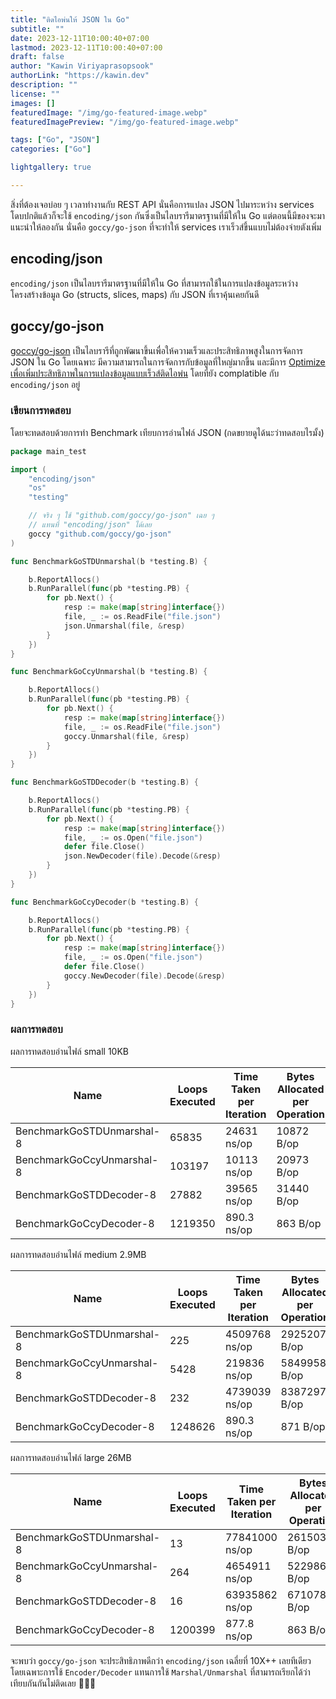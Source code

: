 ```yaml
---
title: "ติดไอพ่นให้ JSON ใน Go"
subtitle: ""
date: 2023-12-11T10:00:40+07:00
lastmod: 2023-12-11T10:00:40+07:00
draft: false
author: "Kawin Viriyaprasopsook"
authorLink: "https://kawin.dev"
description: ""
license: ""
images: []
featuredImage: "/img/go-featured-image.webp"
featuredImagePreview: "/img/go-featured-image.webp"

tags: ["Go", "JSON"]
categories: ["Go"]

lightgallery: true

---
```


สิ่งที่ต้องเจอบ่อย ๆ เวลาทำงานกับ REST API นั่นคือการแปลง JSON ไปมาระหว่าง services โดบปกติแล้วก็จะใช้ `encoding/json` กันซึ่งเป็นไลบรารีมาตรฐานที่มีให้ใน Go แต่ตอนนี้มีของจะมาแนะนำให้ลองกัน นั่นคือ `goccy/go-json` ที่จะทำให้ services เราเร็วส์ขึ้นแบบไม่ต้องจ่ายตังเพิ่ม

<!--more-->

## encoding/json
`encoding/json` เป็นไลบรารีมาตรฐานที่มีให้ใน Go ที่สามารถใช้ในการแปลงข้อมูลระหว่างโครงสร้างข้อมูล Go (structs, slices, maps) กับ JSON ที่เราคุ้นเคยกันดี

## goccy/go-json
[goccy/go-json](https://github.com/goccy/go-json) เป็นไลบรารีที่ถูกพัฒนาขึ้นเพื่อให้ความเร็วและประสิทธิภาพสูงในการจัดการ JSON ใน Go โดยเฉพาะ มีความสามารถในการจัดการกับข้อมูลที่ใหญ่มากขึ้น และมีการ [Optimize เพื่อเพิ่มประสิทธิภาพในการแปลงข้อมูลแบบเร็วส์ติดไอพ่น](https://github.com/goccy/go-json#how-it-works) โดยที่ยัง complatible กับ `encoding/json` อยู่

### เขียนการทดสอบ
โดยจะทดสอบด้วยการทำ Benchmark เทียบการอ่านไฟล์ JSON (กดขยายดูได้นะว่าทดสอบไรมั้ง)
```go
package main_test

import (
	"encoding/json"
	"os"
	"testing"

	// จริง ๆ ใช้ "github.com/goccy/go-json" เฉย ๆ
	// แทนที่ "encoding/json" ได้เลย
	goccy "github.com/goccy/go-json"
)

func BenchmarkGoSTDUnmarshal(b *testing.B) {

	b.ReportAllocs()
	b.RunParallel(func(pb *testing.PB) {
		for pb.Next() {
			resp := make(map[string]interface{})
			file, _ := os.ReadFile("file.json")
			json.Unmarshal(file, &resp)
		}
	})
}

func BenchmarkGoCcyUnmarshal(b *testing.B) {

	b.ReportAllocs()
	b.RunParallel(func(pb *testing.PB) {
		for pb.Next() {
			resp := make(map[string]interface{})
			file, _ := os.ReadFile("file.json")
			goccy.Unmarshal(file, &resp)
		}
	})
}

func BenchmarkGoSTDDecoder(b *testing.B) {

	b.ReportAllocs()
	b.RunParallel(func(pb *testing.PB) {
		for pb.Next() {
			resp := make(map[string]interface{})
			file, _ := os.Open("file.json")
			defer file.Close()
			json.NewDecoder(file).Decode(&resp)
		}
	})
}

func BenchmarkGoCcyDecoder(b *testing.B) {

	b.ReportAllocs()
	b.RunParallel(func(pb *testing.PB) {
		for pb.Next() {
			resp := make(map[string]interface{})
			file, _ := os.Open("file.json")
			defer file.Close()
			goccy.NewDecoder(file).Decode(&resp)
		}
	})
}
```

### ผลการทดสอบ
ผลการทดสอบอ่านไฟล์ small 10KB

|Name|Loops Executed|Time Taken per Iteration|Bytes Allocated per Operation|Allocations per Operation|
|---|---|---|---|---|
|BenchmarkGoSTDUnmarshal-8|          65835|             24631 ns/op|           10872 B/op|         11 allocs/op|
|BenchmarkGoCcyUnmarshal-8|         103197|             10113 ns/op|           20973 B/op|         11 allocs/op|
|BenchmarkGoSTDDecoder-8|            27882|             39565 ns/op|           31440 B/op|         17 allocs/op|
|BenchmarkGoCcyDecoder-8|          1219350|               890.3 ns/op|           863 B/op|          9 allocs/op|


ผลการทดสอบอ่านไฟล์ medium 2.9MB

|Name|Loops Executed|Time Taken per Iteration|Bytes Allocated per Operation|Allocations per Operation|
|---|---|---|---|---|
|BenchmarkGoSTDUnmarshal-8|            225|           4509768 ns/op|         2925207 B/op|         11 allocs/op|
|BenchmarkGoCcyUnmarshal-8|           5428|            219836 ns/op|         5849958 B/op|         13 allocs/op|
|BenchmarkGoSTDDecoder-8|              232|           4739039 ns/op|         8387297 B/op|         26 allocs/op|
|BenchmarkGoCcyDecoder-8|          1248626|               890.3 ns/op|           871 B/op|          9 allocs/op|

ผลการทดสอบอ่านไฟล์ large 26MB

|Name|Loops Executed|Time Taken per Iteration|Bytes Allocated per Operation|Allocations per Operation|
|---|---|---|---|---|
|BenchmarkGoSTDUnmarshal-8|             13|          77841000 ns/op|        26150382 B/op|         16 allocs/op|
|BenchmarkGoCcyUnmarshal-8|            264|           4654911 ns/op|        52298626 B/op|         13 allocs/op|
|BenchmarkGoSTDDecoder-8|               16|          63935862 ns/op|        67107820 B/op|         33 allocs/op|
|BenchmarkGoCcyDecoder-8|          1200399|               877.8 ns/op|           863 B/op|          9 allocs/op|

จะพบว่า `goccy/go-json` จะประสิทธิภาพดีกว่า `encoding/json` เฉลี่ยที่ 10X++ เลยทีเดียว โดยเฉพาะการใช้ `Encoder/Decoder` แทนการใช้ `Marshal/Unmarshal` ที่สามารถเรียกได้ว่าเทียบกันกันไม่ติดเลย 🤣🤣🤣
